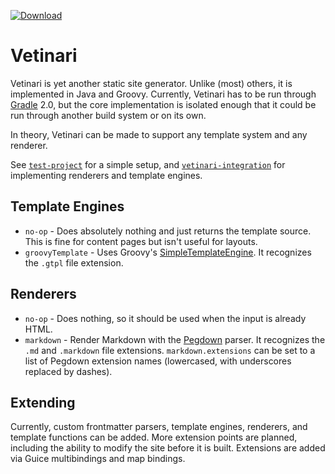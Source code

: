 [ ![Download](https://api.bintray.com/packages/ben-navetta/maven/vetinari/images/download.png) ](https://bintray.com/ben-navetta/maven/vetinari/_latestVersion)

# Vetinari

Vetinari is yet another static site generator. Unlike (most) others, it is implemented in Java and Groovy.
Currently, Vetinari has to be run through [Gradle](http://www.gradle.org) 2.0, but the core implementation is
isolated enough that it could be run through another build system or on its own.

In theory, Vetinari can be made to support any template system and any renderer.

See [`test-project`](https://github.com/roguePanda/vetinari/tree/master/test-project) for a simple setup, and
[`vetinari-integration`](https://github.com/roguePanda/vetinari/tree/master/test-project) for implementing renderers and template engines.

## Template Engines

* `no-op` - Does absolutely nothing and just returns the template source. This is fine for content pages but isn't useful for layouts.
* `groovyTemplate` - Uses Groovy's [SimpleTemplateEngine](http://beta.groovy-lang.org/docs/groovy-2.3.2/html/documentation/#_simpletemplateengine).
  It recognizes the `.gtpl` file extension.

## Renderers

* `no-op` - Does nothing, so it should be used when the input is already HTML.
* `markdown` - Render Markdown with the [Pegdown](https://github.com/sirthias/pegdown) parser. It recognizes the `.md` and `.markdown` file
  extensions. `markdown.extensions` can be set to a list of Pegdown extension names (lowercased, with underscores replaced by dashes).

## Extending

Currently, custom frontmatter parsers, template engines, renderers, and template functions can be added. More extension points
are planned, including the ability to modify the site before it is built. Extensions are added via Guice multibindings and map bindings.
